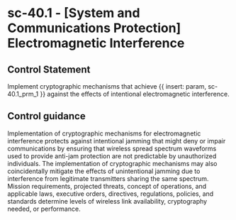 # sc-40.1 - \[System and Communications Protection\] Electromagnetic Interference

## Control Statement

Implement cryptographic mechanisms that achieve {{ insert: param, sc-40.1_prm_1 }} against the effects of intentional electromagnetic interference.

## Control guidance

Implementation of cryptographic mechanisms for electromagnetic interference protects against intentional jamming that might deny or impair communications by ensuring that wireless spread spectrum waveforms used to provide anti-jam protection are not predictable by unauthorized individuals. The implementation of cryptographic mechanisms may also coincidentally mitigate the effects of unintentional jamming due to interference from legitimate transmitters sharing the same spectrum. Mission requirements, projected threats, concept of operations, and applicable laws, executive orders, directives, regulations, policies, and standards determine levels of wireless link availability, cryptography needed, or performance.
